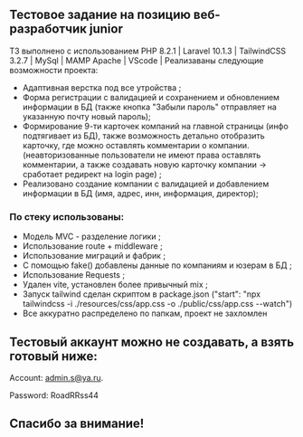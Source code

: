 ## Тестовое задание на позицию веб-разработчик junior

ТЗ выполнено с использованием PHP 8.2.1 | Laravel 10.1.3 | TailwindCSS 3.2.7 | MySql | MAMP Apache | VScode |
Реализаваны следующие возможности проекта:

- Адаптивная верстка под все утройства ;
- Форма регистрации с валидацией и сохранением и обновлением информации в БД (также кнопка "Забыли пароль" отправляет на указанную почту новый пароль);
- Формирование 9-ти карточек компаний на главной страницы (инфо подтягивает из БД), также возможность детально отобразить карточку, где можно оставлять комментарии о компании. (неавторизованные пользователи не имеют права оставлять комментарии, а также создавать новую карточку компании -> сработает редирект на login page) ;
- Реализовано создание компании с валидацией и добавлением информации в БД (имя, адрес, инн, информация, директор);

### По стеку использованы:

- Модель MVC - разделение логики ;
- Использование route + middleware ;
- Использование миграций и фабрик ;
- С помощью fake() добавлены данные по компаниям и юзерам в БД ;
- Использование Requests ;
- Удален vite, установлен более привычный mix ;
- Запуск tailwind сделан скриптом в package.json ("start": "npx tailwindcss -i ./resources/css/app.css -o ./public/css/app.css --watch")
- Все аккуратно распределено по папкам, проект не захломлен

## Тестовый аккаунт можно не создавать, а взять готовый ниже:

Account: admin.s@ya.ru.  

Password: RoadRRss44

## Спасибо за внимание! 
